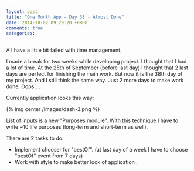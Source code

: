 ```yaml
---
layout: post
title: "One Month App - Day 38 - Almost Done"
date: 2014-10-02 09:29:20 +0800
comments: true
categories: 
---
```


A I have a little bit failed with time management.

I made a break for two weeks while developing project. I thought that I had a lot of time. At the 25th of September (before last day) I thought that 2 last days are perfect for finishing the main work. But now it is the 38th day of my project. And I still think the same way. Just 2 more days to make work done. Oops....


Currently application looks this way:

{% img center /images/dash-3.png  %}

List of inputs is a new "Purposes module". With this technique I have to write ~10 life purposes (long-term and short-term as well).

There are 2 tasks to do:

* Implement chooser for "bestOf". (at last day of a week I have to choose "bestOf" event from 7 days)
* Work with style to make better look of application .
